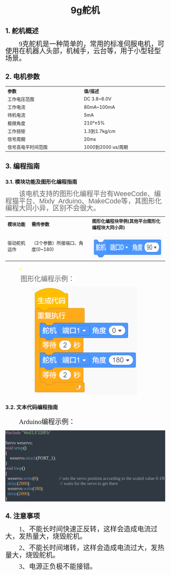 <div align=center>
<h1 class="text-center">9g舵机</h1>
</div>

## 1. 舵机概述

<html><body>

<p class=MsoNormal style='text-indent:32.0pt'><span lang=EN-US
style='font-size:16.0pt;line-height:105%;font-family:宋体'>9</span><span
style='font-size:16.0pt;line-height:105%;font-family:宋体'>克舵机是一种简单的，常用的标准伺服电机，可使用在机器人头部，机械手，云台等，用于小型轻型场景。</span></p>
</body></html>

## 2. 电机参数

<html><body>

<table class="imagetable" style="display: table; text-align: left;">
<tr>
    <th>参数</th><th>值/描述</th>
</tr>
<tr>
    <td>工作电压范围</td><td>DC 3.8~6.0V</td>
</tr>
    <tr>
    <td>工作电流</td><td>80mA~100mA</td>
</tr>
    <tr>
    <td>待机电流</td><td>5mA</td>
</tr>
    <tr>
    <td>极限角度</td><td>210°±5%</td>
</tr>
    <tr>
    <td>工作扭矩</td><td>1.3到1.7kg/cm</td>
</tr>
    <tr>
    <td>信号周期</td><td>20ms</td>
</tr>
    <tr>
    <td>信号高电平时间范围</td><td>1000到2000 us/周期</td>
</tr>
</table>




</div>
</body></html>



## 3. 编程指南

### 3.1. 模块功能及图形化编程指南

<html><body>

<p class=MsoNormal style='text-indent:32.0pt'><span style='font-size:16.0pt;
line-height:105%;font-family:等线;color:#666666;background:white'>该电机支持的图形化编程平台有</span><span
lang=EN-US style='font-size:16.0pt;line-height:105%;font-family:"Helvetica",sans-serif;
color:#666666;background:white'><span style='box-sizing: border-box;font-variant-ligatures: normal;
font-variant-caps: normal;orphans: 2;text-align:start;widows: 2;-webkit-text-stroke-width: 0px;
text-decoration-style: initial;text-decoration-color: initial;word-spacing:
0px'>WeeeCode</span></span><span style='font-size:16.0pt;line-height:105%;
font-family:等线;color:#666666;background:white'><span style='box-sizing: border-box;
font-variant-ligatures: normal;font-variant-caps: normal;orphans: 2;text-align:
start;widows: 2;-webkit-text-stroke-width: 0px;text-decoration-style: initial;
text-decoration-color: initial;word-spacing:0px'>、编程猫平台、</span></span><span
lang=EN-US style='font-size:16.0pt;line-height:105%;font-family:"Helvetica",sans-serif;
color:#666666;background:white'><span style='box-sizing: border-box;font-variant-ligatures: normal;
font-variant-caps: normal;orphans: 2;text-align:start;widows: 2;-webkit-text-stroke-width: 0px;
text-decoration-style: initial;text-decoration-color: initial;word-spacing:
0px'>Mixly_Arduino</span></span><span style='font-size:16.0pt;line-height:105%;
font-family:等线;color:#666666;background:white'><span style='box-sizing: border-box;
font-variant-ligatures: normal;font-variant-caps: normal;orphans: 2;text-align:
start;widows: 2;-webkit-text-stroke-width: 0px;text-decoration-style: initial;
text-decoration-color: initial;word-spacing:0px'>、</span></span><span
lang=EN-US style='font-size:16.0pt;line-height:105%;font-family:"Helvetica",sans-serif;
color:#666666;background:white'><span style='box-sizing: border-box;font-variant-ligatures: normal;
font-variant-caps: normal;orphans: 2;text-align:start;widows: 2;-webkit-text-stroke-width: 0px;
text-decoration-style: initial;text-decoration-color: initial;word-spacing:
0px'>MakeCode</span></span><span style='font-size:16.0pt;line-height:105%;
font-family:等线;color:#666666;background:white'><span style='box-sizing: border-box;
font-variant-ligatures: normal;font-variant-caps: normal;orphans: 2;text-align:
start;widows: 2;-webkit-text-stroke-width: 0px;text-decoration-style: initial;
text-decoration-color: initial;word-spacing:0px'>等，其图形化编程大同小异，区别不会很大。</span></span></p>
<table class="imagetable" style="display: table; text-align: left;">
<tr>
    <th>模块功能</th><th>需传参数</th><th>图形化编程块举例(其他平台图形化编程块大同小异)</th>
</tr>
<tr>
    <td>驱动舵机运作</td><td>（2个参数）所接端口、角度(0~180)</td><td>  <p class=MsoNormal align=center style='margin-bottom:0cm;margin-bottom:.0001pt;
  text-align:center;line-height:normal'><span lang=EN-US><img width=310
  height=70 id="图片 1" src="docs\electronic_modules\motor\9g_sovor\20200310-185655.png"></span></p></td>
</tr>
</table>

</div>

<p class=MsoNormal style='text-indent:36.0pt'><span lang=EN-US
style='font-size:5.0pt;line-height:105%;font-family:等线;color:#666666;
background:yellow'>&nbsp;</span></p>

<p class=MsoNormal style='text-indent:36.0pt'><span style='font-size:16.0pt;
line-height:105%;font-family:等线;color:#666666;background:white'>图形化编程示例：</span></span></p>
</body></html>

  <p class=MsoNormal align=center style='margin-bottom:0cm;margin-bottom:.0001pt;
  text-align:center;line-height:normal'><span lang=EN-US><img width=328
  height=340 id="图片 1" src="docs\electronic_modules\motor\9g_sovor\20200310-185643.png"></span></p>

### 3.2. 文本代码编程指南

<html><body>

<p class=MsoNormal style='text-indent:32.0pt'><span style='font-size:16.0pt;
font-family:等线'>Arduino编程示例：</span></p>
</body></html>

<div style="white-space:pre;font-family:Consolas;color:#d8dee9;background-color:#303841;-moz-tab-size:4;tab-size:4;"><span style="color:#c695c6;">#include</span> <span style="color:#5fb4b4;">"</span><span style="color:#99c794;">WeELF328P.h</span><span style="color:#5fb4b4;">"</span><br><br>Servo weservo<span style="color:#a6acb9;">;</span><br><span style="color:#c695c6;font-style:italic;">void</span> <span style="color:#5fb4b4;">setup</span><span style="color:#ffffff;">(</span><span style="color:#ffffff;">)</span> <br><span style="color:#ffffff;">{</span><br>    weservo<span style="color:#a6acb9;">.</span><span style="color:#6699cc;">attach</span><span style="color:#ffffff;">(</span>PORT_1<span style="color:#ffffff;">)</span><span style="color:#a6acb9;">;</span><br><span style="color:#ffffff;">}</span><br><span style="color:#c695c6;font-style:italic;">void</span> <span style="color:#5fb4b4;">loop</span><span style="color:#ffffff;">(</span><span style="color:#ffffff;">)</span><br><span style="color:#ffffff;">{</span><br>  weservo<span style="color:#a6acb9;">.</span><span style="color:#6699cc;">write</span><span style="color:#ffffff;">(</span><span style="color:#f9ae58;">0</span><span style="color:#ffffff;">)</span><span style="color:#a6acb9;">;</span>                  <span style="color:#a6acb9;">//</span><span style="color:#a6acb9;"> </span><span style="color:#a6acb9;">sets </span><span style="color:#a6acb9;">the </span><span style="color:#a6acb9;">servo </span><span style="color:#a6acb9;">position </span><span style="color:#a6acb9;">according </span><span style="color:#a6acb9;">to </span><span style="color:#a6acb9;">the </span><span style="color:#a6acb9;">scaled </span><span style="color:#a6acb9;">value </span><span style="color:#a6acb9;">0-180</span><br>  <span style="color:#6699cc;">delay</span><span style="color:#ffffff;">(</span><span style="color:#f9ae58;">2000</span><span style="color:#ffffff;">)</span><span style="color:#a6acb9;">;</span>                           <span style="color:#a6acb9;">//</span><span style="color:#a6acb9;"> </span><span style="color:#a6acb9;">waits </span><span style="color:#a6acb9;">for </span><span style="color:#a6acb9;">the </span><span style="color:#a6acb9;">servo </span><span style="color:#a6acb9;">to </span><span style="color:#a6acb9;">get </span><span style="color:#a6acb9;">there </span><br>  weservo<span style="color:#a6acb9;">.</span><span style="color:#6699cc;">write</span><span style="color:#ffffff;">(</span><span style="color:#f9ae58;">180</span><span style="color:#ffffff;">)</span><span style="color:#a6acb9;">;</span><br>  <span style="color:#6699cc;">delay</span><span style="color:#ffffff;">(</span><span style="color:#f9ae58;">2000</span><span style="color:#ffffff;">)</span><span style="color:#a6acb9;">;</span> <br><span style="color:#ffffff;">}</span></div>

</sxh>

## 4. 注意事项

<html><body>

<p class=MsoNormal style='text-indent:32.0pt'><span lang=EN-US
style='font-size:16.0pt;line-height:105%;font-family:宋体;color:#222222;
background:white'>1</span><span style='font-size:16.0pt;line-height:105%;
font-family:宋体;color:#222222;background:white'>、不能长时间快速正反转，这样会造成电流过大，发热量大，烧毁舵机。</span><span
lang=EN-US>&nbsp;</span></p>

<p class=MsoNormal style='text-indent:32.0pt'><span lang=EN-US
style='font-size:16.0pt;line-height:105%;font-family:宋体;color:#222222;
background:white'>2</span><span style='font-size:16.0pt;line-height:105%;
font-family:宋体;color:#222222;background:white'>、不能长时间堵转，这样会造成电流过大，发热量大，烧毁舵机。</span></p>

<p class=MsoNormal style='text-indent:32.0pt'><span lang=EN-US
style='font-size:16.0pt;line-height:105%;font-family:宋体;color:#222222;
background:white'>3</span><span style='font-size:16.0pt;line-height:105%;
font-family:宋体;color:#222222;background:white'>、电源正负极不能接错。</span></p>
</body></html>